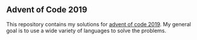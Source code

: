 ## Advent of Code 2019

This repository contains my solutions for [advent of code 2019](https://adventofcode.com/2019). My general goal is to use a wide variety of languages to solve the problems.
